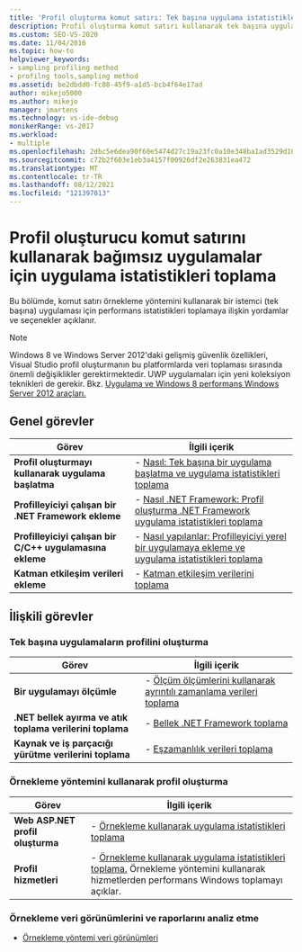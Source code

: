 ```yaml
---
title: 'Profil oluşturma komut satırı: Tek başına uygulama istatistikleri toplama'
description: Profil oluşturma komut satırı kullanarak tek başına uygulamalar için uygulama istatistiklerini Visual Studio.
ms.custom: SEO-VS-2020
ms.date: 11/04/2016
ms.topic: how-to
helpviewer_keywords:
- sampling profiling method
- profilng tools,sampling method
ms.assetid: be2dbdd0-fc88-45f9-a1d5-bcb4f64e17ad
author: mikejo5000
ms.author: mikejo
manager: jmartens
ms.technology: vs-ide-debug
monikerRange: vs-2017
ms.workload:
- multiple
ms.openlocfilehash: 2dbc5e6dea90f60e5474d27c19a23fc0a10e348ba1ad3529d106555b885c195b
ms.sourcegitcommit: c72b2f603e1eb3a4157f00926df2e263831ea472
ms.translationtype: MT
ms.contentlocale: tr-TR
ms.lasthandoff: 08/12/2021
ms.locfileid: "121397013"
---
```

# <a name="collect-application-statistics-for-stand-alone-applications-by-using-the-profiler-command-line"></a>Profil oluşturucu komut satırını kullanarak bağımsız uygulamalar için uygulama istatistikleri toplama
Bu bölümde, komut satırı örnekleme yöntemini kullanarak bir istemci (tek başına) uygulaması için performans istatistikleri toplamaya ilişkin yordamlar ve seçenekler açıklanır.

> [!NOTE]
> Windows 8 ve Windows Server 2012'daki gelişmiş güvenlik özellikleri, Visual Studio profil oluşturmanın bu platformlarda veri toplaması sırasında önemli değişiklikler gerektirmektedir. UWP uygulamaları için yeni koleksiyon teknikleri de gerekir. Bkz. [Uygulama ve Windows 8 performans Windows Server 2012 araçları.](../profiling/performance-tools-on-windows-8-and-windows-server-2012-applications.md)

## <a name="common-tasks"></a>Genel görevler

|Görev|İlgili içerik|
|----------|---------------------|
|**Profil oluşturmayı kullanarak uygulama başlatma**|-   [Nasıl: Tek başına bir uygulama başlatma ve uygulama istatistikleri toplama](../profiling/how-to-launch-a-stand-alone-app-and-collect-application-statistics.md)|
|**Profilleyiciyi çalışan bir .NET Framework ekleme**|-   [Nasıl .NET Framework: Profil oluşturma .NET Framework uygulama istatistikleri toplama](../profiling/how-to-attach-the-profiler-to-a-dotnet-app-and-collect-application-statistics.md)|
|**Profilleyiciyi çalışan bir C/C++ uygulamasına ekleme**|-   [Nasıl yapılanlar: Profilleyiciyi yerel bir uygulamaya ekleme ve uygulama istatistikleri toplama](../profiling/how-to-attach-the-profiler-to-a-native-app-and-collect-application-statistics.md)|
|**Katman etkileşim verileri ekleme**|-   [Katman etkileşim verilerini toplama](../profiling/adding-tier-interaction-data-from-the-command-line.md)|

## <a name="related-tasks"></a>İlişkili görevler

### <a name="profile-stand-alone-applications"></a>Tek başına uygulamaların profilini oluşturma

|Görev|İlgili içerik|
|----------|---------------------|
|**Bir uygulamayı ölçümle**|-   [Ölçüm ölçümlerini kullanarak ayrıntılı zamanlama verileri toplama](../profiling/collecting-detailed-timing-data-for-a-stand-alone-application.md)|
|**.NET bellek ayırma ve atık toplama verilerini toplama**|-   [Bellek .NET Framework toplama](../profiling/collecting-dotnet-framework-memory-data-for-stand-alone-applications.md)|
|**Kaynak ve iş parçacığı yürütme verilerini toplama**|-   [Eşzamanlılık verileri toplama](../profiling/collecting-concurrency-data-for-stand-alone-applications.md)|

### <a name="profile-by-using-the-sampling-method"></a>Örnekleme yöntemini kullanarak profil oluşturma

|Görev|İlgili içerik|
|----------|---------------------|
|**Web ASP.NET profil oluşturma**|-   [Örnekleme kullanarak uygulama istatistikleri toplama](../profiling/collecting-application-statistics-for-aspnet-using-the-profiler-sampling-method.md)|
|**Profil hizmetleri**|-   [Örnekleme kullanarak uygulama istatistikleri toplama.](../profiling/collecting-application-statistics-for-services-by-using-the-profiler-sampling-method.md) Örnekleme yöntemini kullanarak hizmetlerden performans Windows toplamayı açıklar.|

### <a name="analyze-sampling-data-views-and-reports"></a>Örnekleme veri görünümlerini ve raporlarını analiz etme
- [Örnekleme yöntemi veri görünümleri](../profiling/profiler-sampling-method-data-views.md)
